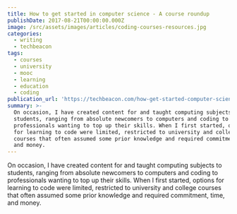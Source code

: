 ```yaml
---
title: How to get started in computer science - A course roundup
publishDate: 2017-08-21T00:00:00.000Z
image: /src/assets/images/articles/coding-courses-resources.jpg
categories:
  - writing
  - techbeacon
tags:
  - courses
  - university
  - mooc
  - learning
  - education
  - coding
publication_url: 'https://techbeacon.com/how-get-started-computer-science-course-roundup'
summary: >-
  On occasion, I have created content for and taught computing subjects to
  students, ranging from absolute newcomers to computers and coding to
  professionals wanting to top up their skills. When I first started, options
  for learning to code were limited, restricted to university and college
  courses that often assumed some prior knowledge and required commitment, time,
  and money.
---
```


On occasion, I have created content for and taught computing subjects to students, ranging from absolute newcomers to computers and coding to professionals wanting to top up their skills. When I first started, options for learning to code were limited, restricted to university and college courses that often assumed some prior knowledge and required commitment, time, and money.
